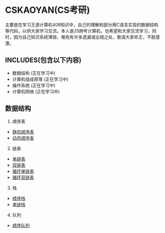 # CSKAOYAN(CS考研)
主要是在学习王道计算机408知识中，自己的理解和部分用C语言实现的数据结构等代码，以供大家学习交流。本人是25跨考计算机，也希望和大家交流学习，同时，因为自己知识系统薄弱，难免有许多遗漏或出错之处，敬请大家斧正，不胜感激。

## INCLUDES(包含以下内容)
+ 数据结构  (正在学习中)
+ 计算机组成原理  (正在学习中)
+ 操作系统  (正在学习中)
+ 计算机网络  (正在学习中)

## 数据结构
1. 顺序表 
  + [静态顺序表](数据结构/1.static-sequence-list.c)
  + [动态顺序表](数据结构/2.dynamic-sequence-list.c)
2. 链表
  + [单链表](数据结构/3.single-chain-list.c)
  + [双链表](数据结构/4.double-chain-list.c)
  + [循环单链表](数据结构/5.cycle-single-chain.c)
  + [循环双链表](数据结构/6.cycle-double-chain-list.c)
3. 栈
  + [顺序栈](数据结构/7.sequence-stack.c)
  + [单链栈](数据结构/8.single-chain-stack.c)
4. 队列
  + [顺序队列](数据结构/9.static-sequence-queue.c)